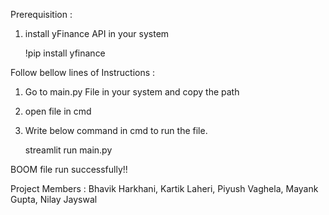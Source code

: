 Prerequisition :
1. install yFinance API in your system
    
    !pip install yfinance

Follow bellow lines of Instructions :
1. Go to main.py File in your system and copy the path
2. open file in cmd
3. Write below command in cmd to run the file.
      
      streamlit run main.py
      
BOOM file run successfully!!

Project Members : Bhavik Harkhani, Kartik Laheri, Piyush Vaghela, Mayank Gupta, Nilay Jayswal
